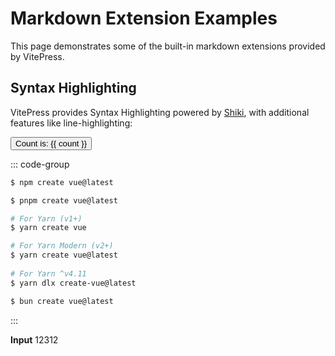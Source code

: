 # Markdown Extension Examples

This page demonstrates some of the built-in markdown extensions provided by VitePress.

## Syntax Highlighting

VitePress provides Syntax Highlighting powered by [Shiki](https://github.com/shikijs/shiki), with additional features like line-highlighting:

<script setup>
import { ref } from 'vue'
import ElButton from '../src/components/ElButton.vue'
const count = ref(0)
</script>

<div class="demo">
  <button @click="count++">
    Count is: {{ count }}
  </button>
</div>

::: code-group

```sh [npm]
$ npm create vue@latest
```

```sh [pnpm]
$ pnpm create vue@latest
```

```sh [yarn]
# For Yarn (v1+)
$ yarn create vue

# For Yarn Modern (v2+)
$ yarn create vue@latest
  
# For Yarn ^v4.11
$ yarn dlx create-vue@latest
```

```sh [bun]
$ bun create vue@latest
```
:::

**Input**
<ElButton >12312</ElButton>


<preview path='./ElButton.vue'  title="title" description="content" />



